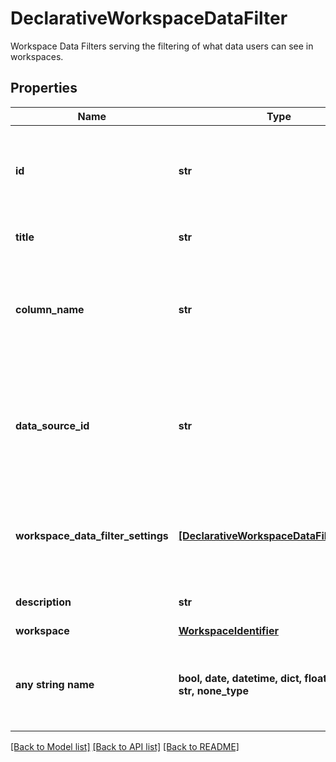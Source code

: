 # DeclarativeWorkspaceDataFilter

Workspace Data Filters serving the filtering of what data users can see in workspaces.

## Properties
Name | Type | Description | Notes
------------ | ------------- | ------------- | -------------
**id** | **str** | Workspace Data Filters ID. This ID is further used to refer to this instance. | 
**title** | **str** | Workspace Data Filters title. | 
**column_name** | **str** | Workspace Data Filters column name. Data are filtered using this physical column. | 
**data_source_id** | **str** | Data source ID. Workspace Data Filters must always be connected to single data source. | 
**workspace_data_filter_settings** | [**[DeclarativeWorkspaceDataFilterSetting]**](DeclarativeWorkspaceDataFilterSetting.md) | Filter settings specifying values of filters valid for the workspace. | 
**description** | **str** | Workspace Data Filters description. | [optional] 
**workspace** | [**WorkspaceIdentifier**](WorkspaceIdentifier.md) |  | [optional] 
**any string name** | **bool, date, datetime, dict, float, int, list, str, none_type** | any string name can be used but the value must be the correct type | [optional]

[[Back to Model list]](../README.md#documentation-for-models) [[Back to API list]](../README.md#documentation-for-api-endpoints) [[Back to README]](../README.md)


